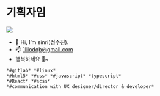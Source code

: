 # 기획자임

![](https://wikidocs.net/images/page/160362/img-sec1-books.png)
- 👋 Hi, I’m sinri(정수진).  
- 📫 1lliodqb@gmail.com  
- 행복하세요 🌼~ 
```
*#gitlab* *#linux*  
*#html5* *#css* *#javascript* *typescript*  
*#React* *#scss*  
*#communication with UX designer/director & developer*  
``` 

<!---
sinri0809/sinri0809 is a ✨ special ✨ repository because its `README.md` (this file) appears on your GitHub profile.
You can click the Preview link to take a look at your changes.
--->
